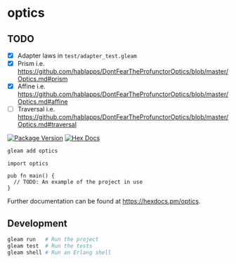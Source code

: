 # optics

## TODO

- [x] Adapter laws in `test/adapter_test.gleam`
- [x] Prism i.e. https://github.com/hablapps/DontFearTheProfunctorOptics/blob/master/Optics.md#prism
- [x] Affine i.e. https://github.com/hablapps/DontFearTheProfunctorOptics/blob/master/Optics.md#affine
- [ ] Traversal i.e. https://github.com/hablapps/DontFearTheProfunctorOptics/blob/master/Optics.md#traversal

[![Package Version](https://img.shields.io/hexpm/v/optics)](https://hex.pm/packages/optics)
[![Hex Docs](https://img.shields.io/badge/hex-docs-ffaff3)](https://hexdocs.pm/optics/)

```sh
gleam add optics
```
```gleam
import optics

pub fn main() {
  // TODO: An example of the project in use
}
```

Further documentation can be found at <https://hexdocs.pm/optics>.

## Development

```sh
gleam run   # Run the project
gleam test  # Run the tests
gleam shell # Run an Erlang shell
```
